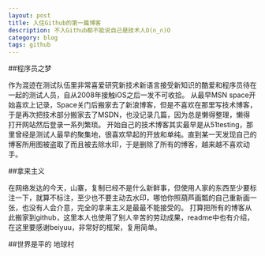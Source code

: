 ```yaml
---
layout: post
title: 入住Github的第一篇博客
description: 不入Github都不能说自己是技术人O(∩_∩)O
category: blog
tags: github
---
```

##程序员之梦

作为混迹在测试队伍里非常喜爱研究新技术新语言接受新知识的酷爱和程序员待在一起的测试人员，自从2008年接触iOS之后一发不可收拾。
从最早MSN space开始喜欢上记录，Space关门后搬家去了新浪博客，但是不喜欢在那里写技术博客，于是再次把技术部分搬家去了MSDN，也没记录几篇，因为总是懒得整理，懒得打开网站然后登录一系列繁琐。
开始自己的技术博客其实最早是从51testing，那里曾经是测试人最早的聚集地，很喜欢早起的开放和单纯。直到某一天发现自己的博客所用图被盗取了而且被去除水印，于是删除了所有的博客，越来越不喜欢动手。

##拿来主义

在网络发达的今天，山寨，复制已经不是什么新鲜事，但使用人家的东西至少要标注一下，就算不标注，至少也不要主动去水印，哪怕你照葫芦画瓢的自己重新画一张，也没有人会介意，完全的拿来主义是最最不能接受的。
打算把所有的博客从此搬家到github，这里本人也使用了别人辛苦的劳动成果，readme中也有介绍，在这里要感谢beiyuu，非常好的框架，复用简单。

##世界是平的
地球村


[Angelia]:    http://angeliaw.github.com  "Angelia"
